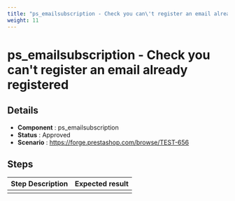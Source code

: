 ```yaml
---
title: "ps_emailsubscription - Check you can\'t register an email already registered"
weight: 11
---
```


# ps_emailsubscription - Check you can\'t register an email already registered
## Details
* **Component** : ps_emailsubscription
* **Status** : Approved
* **Scenario** : https://forge.prestashop.com/browse/TEST-656

## Steps
| Step Description | Expected result |
| ----- | ----- |
|  |  |
